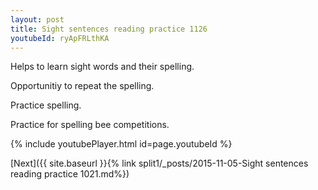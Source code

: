 ```yaml
---
layout: post
title: Sight sentences reading practice 1126
youtubeId: ryApFRLthKA
---
```

 
 
Helps to learn sight words and their spelling.

Opportunitiy to repeat the spelling. 

Practice spelling. 
 
Practice for spelling bee competitions. 
 
{% include youtubePlayer.html id=page.youtubeId %}
 
 

[Next]({{ site.baseurl }}{% link  split1/_posts/2015-11-05-Sight sentences reading practice 1021.md%})
 
